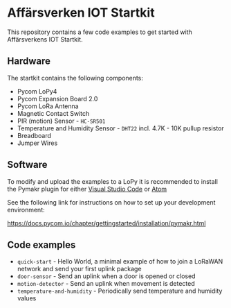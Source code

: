 # Affärsverken IOT Startkit

This repository contains a few code examples to get started with Affärsverkens IOT Startkit.

## Hardware

The startkit contains the following components:

- Pycom LoPy4
- Pycom Expansion Board 2.0
- Pycom LoRa Antenna
- Magnetic Contact Switch
- PIR (motion) Sensor - `HC-SR501`
- Temperature and Humidity Sensor - `DHT22` incl. 4.7K - 10K pullup resistor
- Breadboard
- Jumper Wires

## Software

To modify and upload the examples to a LoPy it is recommended to install the Pymakr plugin for either [Visual Studio Code](https://code.visualstudio.com/) or [Atom](https://atom.io/)

See the following link for instructions on how to set up your development environment:

https://docs.pycom.io/chapter/gettingstarted/installation/pymakr.html

## Code examples

- `quick-start` - Hello World, a minimal example of how to join a LoRaWAN network and send your first uplink package
- `door-sensor` - Send an uplink when a door is opened or closed
- `motion-detector` - Send an uplink when movement is detected
- `temperature-and-humidity` - Periodically send temperature and humidity values
